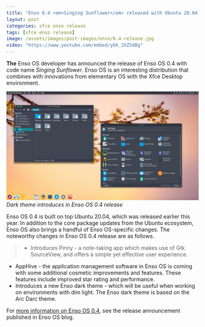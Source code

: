 ```yaml
---
title: "Enso 0.4 <em>Singing Sunflower</em> released with Ubuntu 20.04 Foundation"
layout: post
categories: xfce enso release
tags: [xfce enso release]
image: /assets/images/post-images/enso/0.4-release.jpg
video: "https://www.youtube.com/embed/ybk_2XZS4Bg"
---
```


**The** Enso OS developer has announced the release of Enso OS 0.4 with code name <em>Singing Sunflower</em>. Enso OS is an interesting distribution that combines with innovations from elementary OS with the Xfce Desktop environment.

![Dark theme introduces in Enso OS 0.4 release](/assets/images/post-images/enso/0.4-release.jpg)
*Dark theme introduces in Enso OS 0.4 release*

Enso OS 0.4 is built on top Ubuntu 20.04, which was released earlier this year. In addition to the core package updates from the Ubuntu ecosystem, Enso OS also brings a handful of Enso OS-specific changes. The noteworthy changes in Enso OS 0.4 release are as follows.
> - Introduces Pinny - a note-taking app which makes use of Gtk SourceView, and offers a simple yet effective user experience.
- AppHive - the application management software in Enso OS is coming with some additional cosmetic improvements and features. These features include improved star rating and performance.
- Introduces a new Enso dark theme - which will be useful when working on environments with dim light. The Enso dark theme is based on the Arc Darc theme.

For [more information on Enso OS 0.4](https://blog.enso-os.site/post/630312356746067968/enso-04-singing-sunflower-release), see the release announcement published in Enso OS blog.
